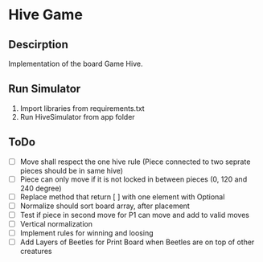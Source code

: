 # Hive Game

## Descirption
Implementation of the board Game Hive.

## Run Simulator
1. Import libraries from requirements.txt
2. Run HiveSimulator from app folder

## ToDo
- [ ] Move shall respect the one hive rule (Piece connected to two seprate pieces should be in same hive)
- [ ] Piece can only move if it is not locked in between pieces (0, 120 and 240 degree)
- [ ] Replace method that return [ ] with one element with Optional
- [ ] Normalize should sort board array, after placement
- [ ] Test if piece in second move for P1 can move and add to valid moves
- [ ] Vertical normalization
- [ ] Implement rules for winning and loosing
- [ ] Add Layers of Beetles for Print Board when Beetles are on top of other creatures
